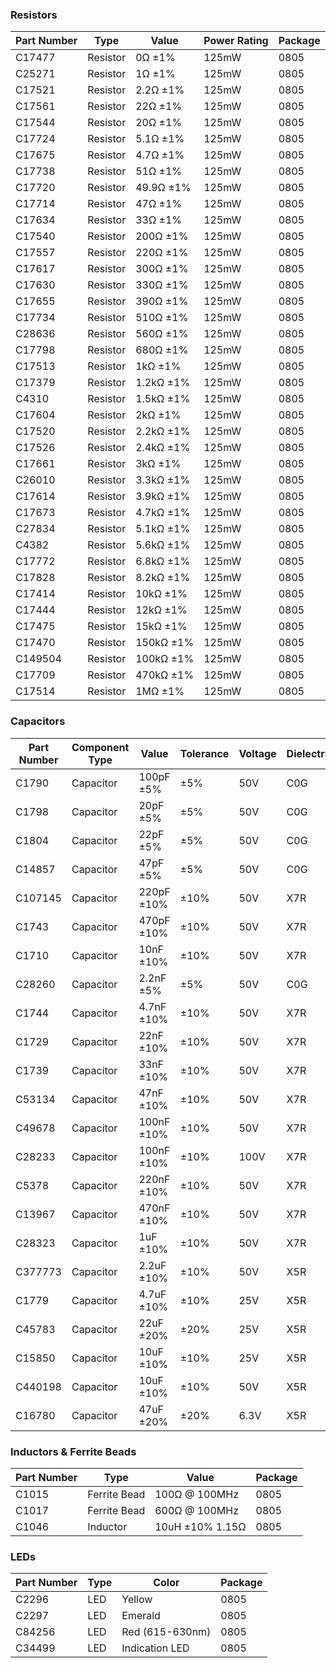 ### Resistors
| Part Number | Type     | Value       | Power Rating | Package |
|-------------|---------|------------|--------------|---------|
| C17477  | Resistor | 0Ω ±1% | 125mW | 0805 |
| C25271  | Resistor | 1Ω ±1% | 125mW | 0805 |
| C17521  | Resistor | 2.2Ω ±1% | 125mW | 0805 |
| C17561  | Resistor | 22Ω ±1% | 125mW | 0805 |
| C17544  | Resistor | 20Ω ±1% | 125mW | 0805 |
| C17724  | Resistor | 5.1Ω ±1% | 125mW | 0805 |
| C17675  | Resistor | 4.7Ω ±1% | 125mW | 0805 |
| C17738  | Resistor | 51Ω ±1% | 125mW | 0805 |
| C17720  | Resistor | 49.9Ω ±1% | 125mW | 0805 |
| C17714  | Resistor | 47Ω ±1% | 125mW | 0805 |
| C17634  | Resistor | 33Ω ±1% | 125mW | 0805 |
| C17540  | Resistor | 200Ω ±1% | 125mW | 0805 |
| C17557  | Resistor | 220Ω ±1% | 125mW | 0805 |
| C17617  | Resistor | 300Ω ±1% | 125mW | 0805 |
| C17630  | Resistor | 330Ω ±1% | 125mW | 0805 |
| C17655  | Resistor | 390Ω ±1% | 125mW | 0805 |
| C17734  | Resistor | 510Ω ±1% | 125mW | 0805 |
| C28636  | Resistor | 560Ω ±1% | 125mW | 0805 |
| C17798  | Resistor | 680Ω ±1% | 125mW | 0805 |
| C17513  | Resistor | 1kΩ ±1% | 125mW | 0805 |
| C17379  | Resistor | 1.2kΩ ±1% | 125mW | 0805 |
| C4310   | Resistor | 1.5kΩ ±1% | 125mW | 0805 |
| C17604  | Resistor | 2kΩ ±1% | 125mW | 0805 |
| C17520  | Resistor | 2.2kΩ ±1% | 125mW | 0805 |
| C17526  | Resistor | 2.4kΩ ±1% | 125mW | 0805 |
| C17661  | Resistor | 3kΩ ±1% | 125mW | 0805 |
| C26010  | Resistor | 3.3kΩ ±1% | 125mW | 0805 |
| C17614  | Resistor | 3.9kΩ ±1% | 125mW | 0805 |
| C17673  | Resistor | 4.7kΩ ±1% | 125mW | 0805 |
| C27834  | Resistor | 5.1kΩ ±1% | 125mW | 0805 |
| C4382   | Resistor | 5.6kΩ ±1% | 125mW | 0805 |
| C17772  | Resistor | 6.8kΩ ±1% | 125mW | 0805 |
| C17828  | Resistor | 8.2kΩ ±1% | 125mW | 0805 |
| C17414  | Resistor | 10kΩ ±1% | 125mW | 0805 |
| C17444  | Resistor | 12kΩ ±1% | 125mW | 0805 |
| C17475  | Resistor | 15kΩ ±1% | 125mW | 0805 |
| C17470  | Resistor | 150kΩ ±1% | 125mW | 0805 |
| C149504 | Resistor | 100kΩ ±1% | 125mW | 0805 |
| C17709  | Resistor | 470kΩ ±1% | 125mW | 0805 |
| C17514  | Resistor | 1MΩ ±1% | 125mW | 0805 |

### Capacitors
| Part Number | Component Type | Value            | Tolerance | Voltage | Dielectric | Package |
|-------------|----------------|------------------|-----------|---------|------------|---------|
| C1790       | Capacitor      | 100pF ±5%        | ±5%       | 50V     | C0G        | 0805    |
| C1798       | Capacitor      | 20pF ±5%         | ±5%       | 50V     | C0G        | 0805    |
| C1804       | Capacitor      | 22pF ±5%         | ±5%       | 50V     | C0G        | 0805    |
| C14857      | Capacitor      | 47pF ±5%         | ±5%       | 50V     | C0G        | 0805    |
| C107145     | Capacitor      | 220pF ±10%       | ±10%      | 50V     | X7R        | 0805    |
| C1743       | Capacitor      | 470pF ±10%       | ±10%      | 50V     | X7R        | 0805    |
| C1710       | Capacitor      | 10nF ±10%        | ±10%      | 50V     | X7R        | 0805    |
| C28260      | Capacitor      | 2.2nF ±5%        | ±5%       | 50V     | C0G        | 0805    |
| C1744       | Capacitor      | 4.7nF ±10%       | ±10%      | 50V     | X7R        | 0805    |
| C1729       | Capacitor      | 22nF ±10%        | ±10%      | 50V     | X7R        | 0805    |
| C1739       | Capacitor      | 33nF ±10%        | ±10%      | 50V     | X7R        | 0805    |
| C53134      | Capacitor      | 47nF ±10%        | ±10%      | 50V     | X7R        | 0805    |
| C49678      | Capacitor      | 100nF ±10%       | ±10%      | 50V     | X7R        | 0805    |
| C28233      | Capacitor      | 100nF ±10%       | ±10%      | 100V    | X7R        | 0805    |
| C5378       | Capacitor      | 220nF ±10%       | ±10%      | 50V     | X7R        | 0805    |
| C13967      | Capacitor      | 470nF ±10%       | ±10%      | 50V     | X7R        | 0805    |
| C28323      | Capacitor      | 1uF ±10%         | ±10%      | 50V     | X7R        | 0805    |
| C377773     | Capacitor      | 2.2uF ±10%       | ±10%      | 50V     | X5R        | 0805    |
| C1779       | Capacitor      | 4.7uF ±10%       | ±10%      | 25V     | X5R        | 0805    |
| C45783      | Capacitor      | 22uF ±20%        | ±20%      | 25V     | X5R        | 0805    |
| C15850      | Capacitor      | 10uF ±10%        | ±10%      | 25V     | X5R        | 0805    |
| C440198     | Capacitor      | 10uF ±10%        | ±10%      | 50V     | X5R        | 0805    |
| C16780      | Capacitor      | 47uF ±20%        | ±20%      | 6.3V    | X5R        | 0805    |


### Inductors & Ferrite Beads
| Part Number | Type | Value | Package |
|-------------|------|--------|---------|
| C1015   | Ferrite Bead | 100Ω @ 100MHz | 0805 |
| C1017   | Ferrite Bead | 600Ω @ 100MHz | 0805 |
| C1046   | Inductor | 10uH ±10% 1.15Ω | 0805 |

### LEDs
| Part Number | Type | Color | Package |
|-------------|------|-------|---------|
| C2296   | LED | Yellow | 0805 |
| C2297   | LED | Emerald | 0805 |
| C84256  | LED | Red (615-630nm) | 0805 |
| C34499  | LED | Indication LED | 0805 |
